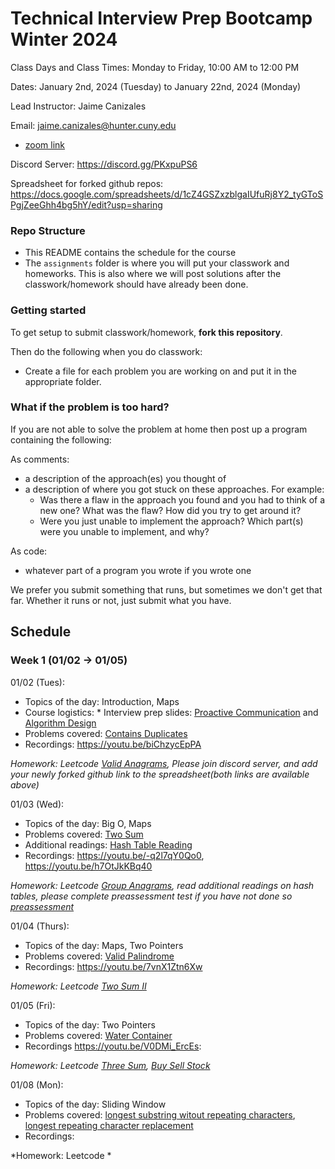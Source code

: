 # Technical Interview Prep Bootcamp Winter 2024

Class Days and Class Times: Monday to Friday, 10:00 AM to 12:00 PM  

Dates: January 2nd, 2024 (Tuesday) to January 22nd, 2024 (Monday)    

Lead Instructor: Jaime Canizales 

Email: jaime.canizales@hunter.cuny.edu 

* [zoom link](https://us02web.zoom.us/j/83114876026?pwd=cnhhN2o2S25CKzFUeWtUYWE1NUY5QT09)

Discord Server:  https://discord.gg/PKxpuPS6

Spreadsheet for forked github repos: https://docs.google.com/spreadsheets/d/1cZ4GSZxzblgaIUfuRj8Y2_tyGToSPgjZeeGhh4bg5hY/edit?usp=sharing


### Repo Structure

- This README contains the schedule for the course 
- The `assignments` folder is where you will put your classwork and homeworks. This is also where we will post solutions after the classwork/homework should have already been done.

### Getting started 

To get setup to submit classwork/homework, **fork this repository**.

Then do the following when you do classwork:

- Create a file for each problem you are working on and put it in the appropriate folder.

### What if the problem is too hard?

If you are not able to solve the problem at home then post up a
program containing the following:

As comments:

- a description of the approach(es) you thought of
- a description of where you got stuck on these approaches. For
  example:
    - Was there a flaw in the approach you found and you had to think
      of a new one? What was the flaw? How did you try to get around
      it?
    - Were you just unable to implement the approach? Which part(s)
      were you unable to implement, and why?

As code:

- whatever part of a program you wrote if you wrote one

We prefer you submit something that runs, but sometimes we don't get
that far. Whether it runs or not, just submit what you have.

## Schedule

### Week 1 (01/02 -> 01/05)

01/02 (Tues):
* Topics of the day: Introduction, Maps
* Course logistics: * Interview prep slides: [Proactive Communication](https://drive.google.com/open?id=1JnOmY-O1lBDT_lRfCodLAURgY_2tEc9i1cRzqhba_-E) and [Algorithm Design](https://drive.google.com/open?id=1tC0INmICkZ68ODaRQL92oFkV04XIp2_1K68Ow7W8Nl4)
* Problems covered: [Contains Duplicates](https://leetcode.com/problems/contains-duplicate/)
* Recordings: https://youtu.be/biChzycEpPA

*Homework: Leetcode [Valid Anagrams](https://leetcode.com/problems/valid-anagram/), Please join discord server, and add your newly forked github link to the spreadsheet(both links are available above)*


01/03 (Wed):
* Topics of the day: Big O, Maps
* Problems covered: [Two Sum](https://leetcode.com/problems/two-sum/)
* Additional readings: [Hash Table Reading](https://leetcode.com/explore/learn/card/hash-table/)
* Recordings: https://youtu.be/-q2l7qY0Qo0, https://youtu.be/h7OtJkKBq40

*Homework: Leetcode [Group Anagrams](https://leetcode.com/problems/group-anagrams/), read additional readings on hash tables, please complete preassessment test if you have not done so [preassessment](https://hr.gs/hunterjan24technical)*


01/04 (Thurs):
* Topics of the day: Maps, Two Pointers
* Problems covered: [Valid Palindrome](https://leetcode.com/problems/valid-palindrome/)
* Recordings: https://youtu.be/7vnX1Ztn6Xw

*Homework: Leetcode [Two Sum II](https://leetcode.com/problems/two-sum-ii-input-array-is-sorted/)*


01/05 (Fri):
* Topics of the day: Two Pointers
* Problems covered: [Water Container](https://leetcode.com/problems/container-with-most-water/) 
* Recordings https://youtu.be/V0DMi_ErcEs:

*Homework: Leetcode [Three Sum](https://leetcode.com/problems/3sum/), [Buy Sell Stock](https://leetcode.com/problems/best-time-to-buy-and-sell-stock/)*


01/08 (Mon):
* Topics of the day: Sliding Window
* Problems covered: [longest substring witout repeating characters](https://leetcode.com/problems/longest-substring-without-repeating-characters/), [longest repeating character replacement](https://leetcode.com/problems/longest-repeating-character-replacement/)
* Recordings: 

*Homework: Leetcode *